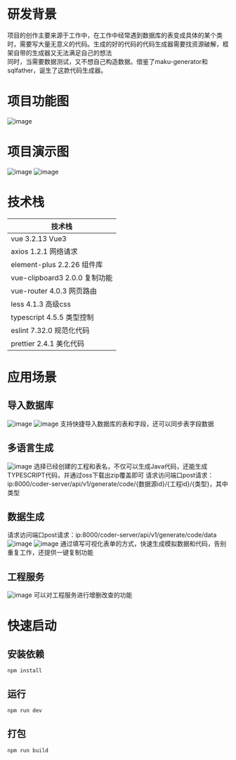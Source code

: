 # 研发背景 
项目的创作主要来源于工作中，在工作中经常遇到数据库的表变成具体的某个类时，需要写大量无意义的代码。生成的好的代码的代码生成器需要找资源破解，框架自带的生成器又无法满足自己的想法<br>
同时，当需要数据测试，又不想自己构造数据。借鉴了maku-generator和sqlfather，诞生了这款代码生成器。
# 项目功能图
![image](img/9.png)
# 项目演示图
![image](img/1.png)
![image](img/2.png)
# 技术栈
|  技术栈   | 
|  ----  |
|vue 3.2.13 Vue3|
|axios 1.2.1 网络请求|
|element-plus 2.2.26 组件库|
|vue-clipboard3 2.0.0 复制功能|
|vue-router 4.0.3 网页路由|
|less 4.1.3 高级css|
|typescript 4.5.5 类型控制|
|eslint 7.32.0 规范化代码|
|prettier 2.4.1 美化代码|
# 应用场景
## 导入数据库
![image](img/7.png)
![image](img/8.png)
支持快捷导入数据库的表和字段，还可以同步表字段数据
## 多语言生成
![image](img/4.png)
选择已经创建的工程和表名，不仅可以生成Java代码，还能生成TYPESCRIPT代码，并通过oss下载出zip覆盖即可
请求访问端口post请求：ip:8000/coder-server/api/v1/generate/code/{数据源id}/{工程id}/{类型}，其中类型
## 数据生成
请求访问端口post请求：ip:8000/coder-server/api/v1/generate/code/data
![image](img/3.png)
![image](img/6.png)
通过填写可视化表单的方式，快速生成模拟数据和代码，告别重复工作，还提供一键复制功能
## 工程服务
![image](img/5.png)
可以对工程服务进行增删改查的功能
# 快速启动
## 安装依赖
```
npm install
```
## 运行
```
npm run dev
```
## 打包
```
npm run build
```